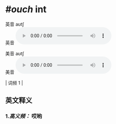 # ***\#ouch*** int
英音 aʊtʃ  
英音
<audio src="./media/ouch-B.aac" controls="controls"></audio>

美音 aʊtʃ  
美音
<audio src="./media/ouch.aac" controls="controls"></audio>



| 词频 1 |  

英文释义
---
### 1.*高义频：* **哎哟**  


